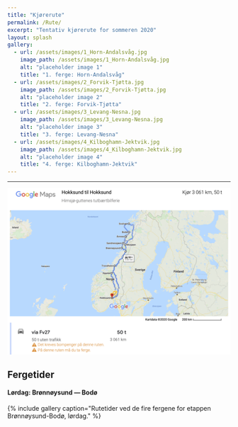 ```yaml
---
title: "Kjørerute"
permalink: /Rute/
excerpt: "Tentativ kjørerute for sommeren 2020"
layout: splash
gallery:
  - url: /assets/images/1_Horn-Andalsvåg.jpg
    image_path: /assets/images/1_Horn-Andalsvåg.jpg
    alt: "placeholder image 1"
    title: "1. ferge: Horn-Andalsvåg"
  - url: /assets/images/2_Forvik-Tjøtta.jpg
    image_path: /assets/images/2_Forvik-Tjøtta.jpg
    alt: "placeholder image 2"
    title: "2. ferge: Forvik-Tjøtta"
  - url: /assets/images/3_Levang-Nesna.jpg
    image_path: /assets/images/3_Levang-Nesna.jpg
    alt: "placeholder image 3"
    title: "3. ferge: Levang-Nesna"
  - url: /assets/images/4_Kilboghamn-Jektvik.jpg
    image_path: /assets/images/4_Kilboghamn-Jektvik.jpg
    alt: "placeholder image 4"
    title: "4. ferge: Kilboghamn-Jektvik"
---
```

---

![route](../rute.png)

## Fergetider
#### Lørdag: Brønnøysund — Bodø
{% include gallery caption="Rutetider ved de fire fergene for etappen Brønnøysund-Bodø, lørdag." %}


